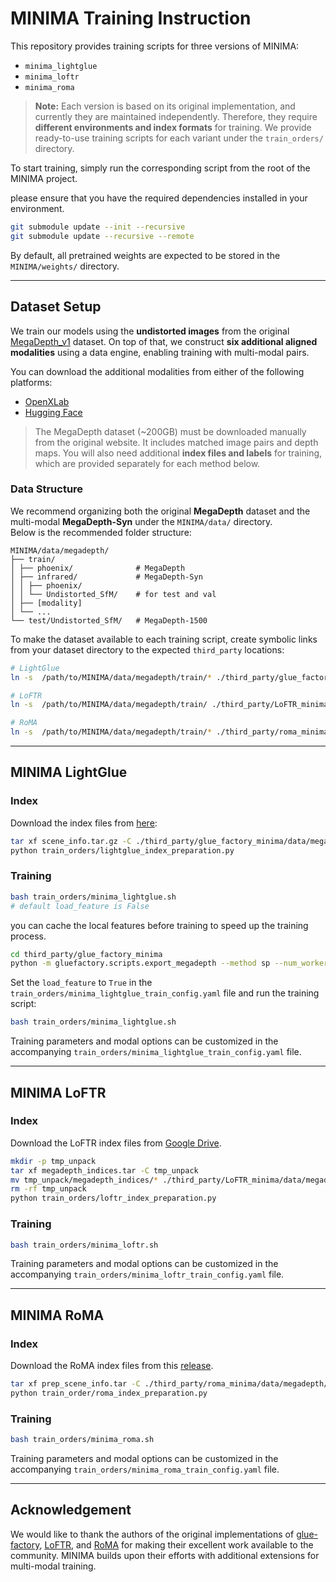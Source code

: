 # MINIMA Training Instruction

This repository provides training scripts for three versions of MINIMA:

- `minima_lightglue`
- `minima_loftr`
- `minima_roma`

> **Note:** Each version is based on its original implementation, and currently they are maintained independently.
> Therefore, they require **different environments and index formats** for training. We provide ready-to-use training
> scripts for each variant under the `train_orders/` directory.

To start training, simply run the corresponding script from the root of the MINIMA project.

please ensure that you have the required dependencies installed in your environment.

```bash
git submodule update --init --recursive
git submodule update --recursive --remote
```

By default, all pretrained weights are expected to be stored in the `MINIMA/weights/` directory.

---

## Dataset Setup

We train our models using the **undistorted images** from the
original [MegaDepth_v1](https://www.cs.cornell.edu/projects/megadepth/) dataset. On top of that, we construct **six
additional aligned modalities** using a data engine, enabling training with multi-modal pairs.

You can download the additional modalities from either of the following platforms:

- [OpenXLab](https://openxlab.org.cn/datasets/lsxi7/MINIMA)
- [Hugging Face](https://huggingface.co/datasets/lsxi77777/MegaDepth-Syn)

> The MegaDepth dataset (~200GB) must be downloaded manually from the original website. It includes matched image pairs
> and depth maps. You will also need additional **index files and labels** for training, which are provided separately
> for each method below.

### Data Structure

We recommend organizing both the original **MegaDepth** dataset and the multi-modal **MegaDepth-Syn** under
the `MINIMA/data/` directory.    
Below is the recommended folder structure:

```
MINIMA/data/megadepth/
├── train/
│ ├── phoenix/              # MegaDepth
│ ├── infrared/             # MegaDepth-Syn
│ │ ├── phoenix/
│ │ └── Undistorted_SfM/    # for test and val
│ ├── [modality]
│ └── ...
└── test/Undistorted_SfM/   # MegaDepth-1500
```

To make the dataset available to each training script, create symbolic links from your dataset directory to the
expected `third_party` locations:

```bash
# LightGlue
ln -s  /path/to/MINIMA/data/megadepth/train/* ./third_party/glue_factory_minima/data/megadepth/

# LoFTR
ln -s  /path/to/MINIMA/data/megadepth/train/ ./third_party/LoFTR_minima/data/megadepth/

# RoMA
ln -s  /path/to/MINIMA/data/megadepth/train/* ./third_party/roma_minima/data/megadepth/
```

---

## MINIMA LightGlue

### Index

Download the index files from [here](https://cvg-data.inf.ethz.ch/megadepth/scene_info.tar.gz):

```bash
tar xf scene_info.tar.gz -C ./third_party/glue_factory_minima/data/megadepth/
python train_orders/lightglue_index_preparation.py
```

### Training

```bash
bash train_orders/minima_lightglue.sh
# default load_feature is False
```

you can cache the local features before training to speed up the training process.

```bash
cd third_party/glue_factory_minima
python -m gluefactory.scripts.export_megadepth --method sp --num_workers 8
```

Set the `load_feature` to `True` in the `train_orders/minima_lightglue_train_config.yaml` file and run the training
script:

```bash
bash train_orders/minima_lightglue.sh
```

Training parameters and modal options can be customized in the
accompanying `train_orders/minima_lightglue_train_config.yaml` file.

---

## MINIMA LoFTR

### Index

Download the LoFTR index files
from [Google Drive](https://drive.google.com/file/d/1YMAAqCQLmwMLqAkuRIJLDZ4dlsQiOiNA/view?usp=drive_link).

```bash
mkdir -p tmp_unpack
tar xf megadepth_indices.tar -C tmp_unpack
mv tmp_unpack/megadepth_indices/* ./third_party/LoFTR_minima/data/megadepth/
rm -rf tmp_unpack
python train_orders/loftr_index_preparation.py
```

### Training

```bash
bash train_orders/minima_loftr.sh
```

Training parameters and modal options can be customized in the
accompanying `train_orders/minima_loftr_train_config.yaml` file.

---

## MINIMA RoMA

### Index

Download the RoMA index files from
this [release](https://github.com/Parskatt/storage/releases/download/prep_scene_info/prep_scene_info.tar).

```bash
tar xf prep_scene_info.tar -C ./third_party/roma_minima/data/megadepth/
python train_order/roma_index_preparation.py
```

### Training

```bash
bash train_orders/minima_roma.sh
```

Training parameters and modal options can be customized in the
accompanying `train_orders/minima_roma_train_config.yaml` file.

---

## Acknowledgement

We would like to thank the authors of the original implementations
of [glue-factory](https://github.com/cvg/glue-factory), [LoFTR](https://github.com/zju3dv/LoFTR),
and [RoMA](https://github.com/Parskatt/RoMa) for making their
excellent work available to the community. MINIMA builds upon their efforts with additional extensions for multi-modal
training.

